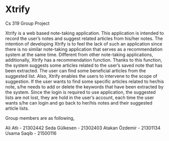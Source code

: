 # Xtrify
Cs 319 Group Project


Xtrify is a web based note-taking application. This application is intended to record the user’s notes and suggest related articles from his/her notes. The intention of developing Xtrify is to feel the lack of such an application since there is no similar note-taking application that serves as a recommendation system at the same time. Different from other note-taking applications, additionally, Xtrify has a recommendation function. Thanks to this function, the system suggests some articles related to the user’s saved note that has been extracted. The user can find some beneficial articles from the suggested list. Also, Xtrify enables the users to intervene to the scope of suggestion. If the user wants to find some specific articles related to her/his note, s/he needs to add or delete the keywords that have been extracted by the system. Since the login is required to use application, the suggested lists are not lost, they are hold in the user’s account, each time the user wants s/he can login and go back to her/his notes and their suggested article lists.


Group members are as following,

Ali Atlı - 21302442
Seda Gülkesen - 21302403
Atakan Özdemir - 21301134
Usama Saqib - 21500116	
